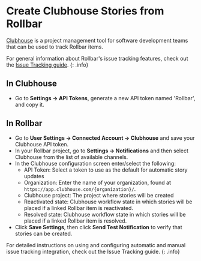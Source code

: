 # Create Clubhouse Stories from Rollbar

[Clubhouse](https://clubhouse.io/) is a project management tool for software development teams that can be used to track Rollbar items.

For general information about Rollbar's issue tracking features, check out the [Issue Tracking guide](../issue-tracking/). 
{: .info}

## In Clubhouse

* Go to **Settings -> API Tokens**, generate a new API token named 'Rollbar', and copy it. 

## In Rollbar

* Go to **User Settings -> Connected Account -> Clubhouse** and save your Clubhouse API token.
* In your Rollbar project, go to **Settings -> Notifications** and then select Clubhouse from the list of available channels.
* In the Clubhouse configuration screen enter/select the following:
   * API Token:  Select a token to use as the default for automatic story updates
   * Organization:  Enter the name of your organization, found at `https://app.clubhouse.com/{organization}/`.
   * Clubhouse project:  The project where stories will be created
   * Reactivated state:  Clubhouse workflow state in which stories will be placed if a linked Rollbar item is reactivated.
   * Resolved state: Clubhouse workflow state in which stories will be placed if a linked Rollbar item is resolved.
* Click **Save Settings**, then click **Send Test Notification** to verify that stories can be created.

For detailed instructions on using and configuring automatic and manual issue tracking integration, check out the Issue Tracking guide. 
{: .info} 
